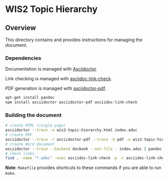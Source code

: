 # WIS2 Topic Hierarchy

## Overview

This directory contains and provides instructions for managing the document.

### Dependencies

Documentation is managed with [Asciidoctor](https://asciidoctor.org).

Link checking is managed with [asciidoc-link-check](https://www.npmjs.com/package/asciidoc-link-check).

PDF generation is managed with [asciidoctor-pdf](https://www.npmjs.com/package/asciidoctor-pdf).

```bash
apt-get install pandoc
npm install asciidoctor asciidoctor-pdf asciidoc-link-check
```
### Building the document

```bash
# create HTML (single page)
asciidoctor --trace -o wis2-topic-hierarchy.html index.adoc
# create PDF
asciidoctor --trace -r asciidoctor-pdf --trace -b pdf -o wis2-topic-hierarchy.pdf index.adoc
# create Word document
asciidoctor --trace --backend docbook --out-file - index.adoc | pandoc --from docbook --to docx --output wis2-topic-hierarchy.docx
# check links
find . -name "*.adoc" -exec asciidoc-link-check -p -c asciidoc-link-check-config.json {} \;
```

**Note**: `Makefile` provides shortcuts to these commands if you are able to run `make`.
